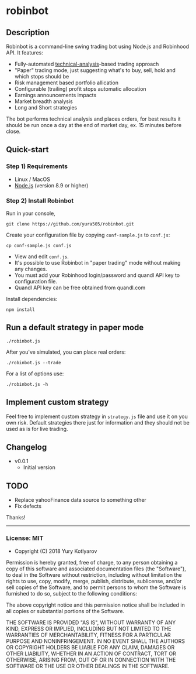 # robinbot

## Description

Robinbot is a command-line swing trading bot using Node.js and Robinhood API. It features:

- Fully-automated [technical-analysis](http://stockcharts.com/school/doku.php?id=chart_school:technical_indicators:introduction_to_technical_indicators_and_oscillators)-based trading approach
- "Paper" trading mode, just suggesting what's to buy, sell, hold and which stops should be
- Risk management based portfolio allication
- Configurable (trailing) profit stops automatic allocation
- Earnings announcements impacts
- Market breadth analysis
- Long and Short strategies

The bot performs technical analysis and places orders, for best results it should be run once a day at the end of market day, ex. 15 minutes before close.

## Quick-start

### Step 1) Requirements

- Linux / MacOS
- [Node.js](https://nodejs.org/) (version 8.9 or higher)

### Step 2) Install Robinbot

Run in your console,

```
git clone https://github.com/yura505/robinbot.git
```

Create your configuration file by copying `conf-sample.js` to `conf.js`:

```
cp conf-sample.js conf.js
```

- View and edit `conf.js`.
- It's possible to use Robinbot in "paper trading" mode without making any changes.
- You must add your Robinhood login/password and quandl API key to configuration file.
- Quandl API key can be free obtained from quandl.com

Install dependencies:

```
npm install
```

## Run a default strategy in paper mode

```
./robinbot.js
```

After you've simulated, you can place real orders:

```
./robinbot.js --trade
```

For a list of options use:

```
./robinbot.js -h

```

## Implement custom strategy

Feel free to implement custom strategy in `strategy.js` file and use it on you own risk.
Default strategies there just for information and they should not be used as is for live trading.


## Changelog

- v0.0.1
    - Initial version

## TODO

- Replace yahooFinance data source to something other
- Fix defects

Thanks!

- - -

### License: MIT

- Copyright (C) 2018 Yury Kotlyarov

Permission is hereby granted, free of charge, to any person obtaining a copy
of this software and associated documentation files (the &quot;Software&quot;), to deal
in the Software without restriction, including without limitation the rights
to use, copy, modify, merge, publish, distribute, sublicense, and/or sell
copies of the Software, and to permit persons to whom the Software is furnished
to do so, subject to the following conditions:

The above copyright notice and this permission notice shall be included in
all copies or substantial portions of the Software.

THE SOFTWARE IS PROVIDED &quot;AS IS&quot;, WITHOUT WARRANTY OF ANY KIND, EXPRESS OR
IMPLIED, INCLUDING BUT NOT LIMITED TO THE WARRANTIES OF MERCHANTABILITY,
FITNESS FOR A PARTICULAR PURPOSE AND NONINFRINGEMENT. IN NO EVENT SHALL THE
AUTHORS OR COPYRIGHT HOLDERS BE LIABLE FOR ANY CLAIM, DAMAGES OR OTHER
LIABILITY, WHETHER IN AN ACTION OF CONTRACT, TORT OR OTHERWISE, ARISING FROM,
OUT OF OR IN CONNECTION WITH THE SOFTWARE OR THE USE OR OTHER DEALINGS IN THE
SOFTWARE.
